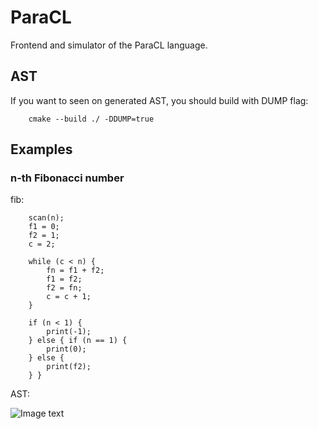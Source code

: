 # ParaCL
Frontend and simulator of the ParaCL language.

## AST
If you want to seen on generated AST, you should build with DUMP flag:

        cmake --build ./ -DDUMP=true
    

## Examples
### n-th Fibonacci number
fib:

        scan(n);
        f1 = 0;
        f2 = 1;
        c = 2;

        while (c < n) {
            fn = f1 + f2;
            f1 = f2;
            f2 = fn;
            c = c + 1;
        }

        if (n < 1) {
            print(-1);
        } else { if (n == 1) {
            print(0);
        } else {
            print(f2);
        } }


AST:

![Image text](https://github.com/realFrogboy/Pictures/blob/main/fib.png)